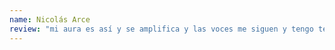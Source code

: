 ```yaml
---
name: Nicolás Arce
review: "mi aura es así y se amplifica y las voces me siguen y tengo telepatía y el don sexual y principios de telequinesis y se provocan fenómenos electromagnéticos donde voy y mi presencia es fuerte y también ladran los perros donde voy o estoy y me ven a distancia..."
---
```

